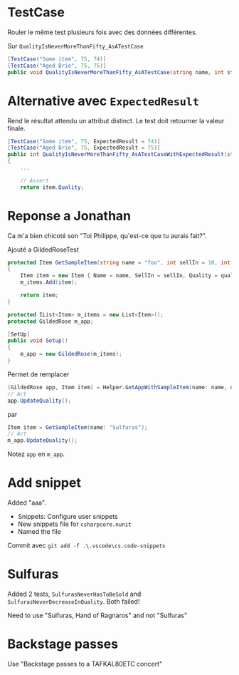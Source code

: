 # TestCase

Rouler le même test plusieurs fois avec des données différentes.

Sur `QualityIsNeverMoreThanFifty_AsATestCase`

```csharp
[TestCase("Some item", 75, 74)]
[TestCase("Aged Brie", 75, 75)]
public void QualityIsNeverMoreThanFifty_AsATestCase(string name, int startQuality, int endQuality)
```

# Alternative avec `ExpectedResult`

Rend le résultat attendu un attribut distinct. Le test doit retourner la valeur finale.

```csharp
[TestCase("Some item", 75, ExpectedResult = 74)]
[TestCase("Aged Brie", 75, ExpectedResult = 75)]
public int QualityIsNeverMoreThanFifty_AsATestCaseWithExpectedResult(string name, int startQuality)
{
    ...

    // Assert
    return item.Quality;
```

# Reponse a Jonathan
Ca m'a bien chicoté son "Toi Philippe, qu'est-ce que tu aurais fait?".

Ajouté a GildedRoseTest
```csharp
protected Item GetSampleItem(string name = "foo", int sellIn = 10, int quality = 10)
{
    Item item = new Item { Name = name, SellIn = sellIn, Quality = quality };
    m_items.Add(item);

    return item;
}

protected IList<Item> m_items = new List<Item>();
protected GildedRose m_app;

[SetUp]
public void Setup()
{
    m_app = new GildedRose(m_items);
}
```

Permet de remplacer

```csharp
(GildedRose app, Item item) = Helper.GetAppWithSampleItem(name: name, quality: startQuality);
// Act
app.UpdateQuality();
```

par
```csharp
Item item = GetSampleItem(name: "Sulfuras");
// Act
m_app.UpdateQuality();
```
Notez `app` en `m_app`.

# Add snippet
Added "aaa".
- Snippets: Configure user snippets
- New snippets file for `csharpcore.nunit`
- Named the file

Commit avec `git add -f .\.vscode\cs.code-snippets`

# Sulfuras
Added 2 tests, `SulfurasNeverHasToBeSold` and `SulfurasNeverDecreaseInQuality`.
Both failed!

Need to use "Sulfuras, Hand of Ragnaros" and not "Sulfuras"

# Backstage passes
Use "Backstage passes to a TAFKAL80ETC concert"

```csharp
```

```csharp
```

```csharp
```
